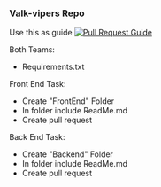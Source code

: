 ### Valk-vipers Repo

Use this as guide [![Pull Request Guide](https://www.youtube.com/watch?v=rgbCcBNZcdQ&t=3s)](https://www.youtube.com/watch?v=rgbCcBNZcdQ&t=3s)


Both Teams:
- Requirements.txt

Front End Task:
- Create "FrontEnd" Folder
- In folder include ReadMe.md
- Create pull request

Back End Task:
- Create "Backend" Folder
- In folder include ReadMe.md
- Create pull request
